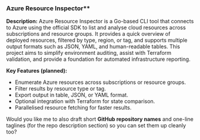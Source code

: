 ### Azure Resource Inspector**

**Description:**
Azure Resource Inspector is a Go-based CLI tool that connects to Azure using the official SDK to list and analyse cloud resources across subscriptions and resource groups. It provides a quick overview of deployed resources, filtered by type, region, or tag, and supports multiple output formats such as JSON, YAML, and human-readable tables.
This project aims to simplify environment auditing, assist with Terraform validation, and provide a foundation for automated infrastructure reporting.

**Key Features (planned):**

* Enumerate Azure resources across subscriptions or resource groups.
* Filter results by resource type or tag.
* Export output in table, JSON, or YAML format.
* Optional integration with Terraform for state comparison.
* Parallelised resource fetching for faster results.

Would you like me to also draft short **GitHub repository names** and one-line taglines (for the repo description section) so you can set them up cleanly too?
